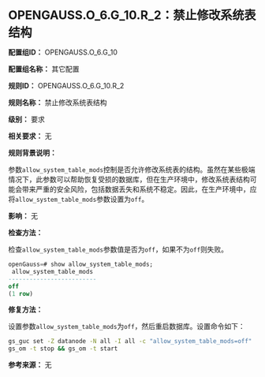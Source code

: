 **<font size="5">OPENGAUSS.O_6.G_10.R_2：禁止修改系统表结构</font>**

**配置组ID：**
OPENGAUSS.O_6.G_10

**配置组名称：**
其它配置

**规则ID：**
OPENGAUSS.O_6.G_10.R_2

**规则名称：**
禁止修改系统表结构

**级别：**
要求

**相关要求：**
无

**规则背景说明：**

参数`allow_system_table_mods`控制是否允许修改系统表的结构。虽然在某些极端情况下，此参数可以帮助恢复受损的数据库，但在生产环境中，修改系统表结构可能会带来严重的安全风险，包括数据丢失和系统不稳定。因此，在生产环境中，应将`allow_system_table_mods`参数设置为`off`。

**影响：**
无

**检查方法：**

检查`allow_system_table_mods`参数值是否为`off`，如果不为`off`则失败。

```sql
openGauss=# show allow_system_table_mods;
 allow_system_table_mods
-------------------------
off
(1 row)
```

**修复方法：**

设置参数`allow_system_table_mods`为`off`，然后重启数据库。设置命令如下：

```bash
gs_guc set -Z datanode -N all -I all -c "allow_system_table_mods=off"
gs_om -t stop && gs_om -t start
```

**参考来源：**
无